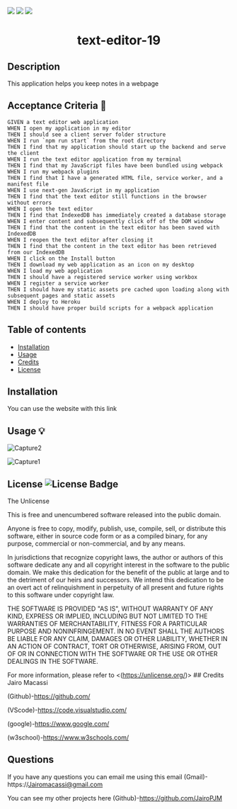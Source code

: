 <p>
<img src="https://img.shields.io/github/repo-size/jairoPJM/text-editor-19" />
<img src="https://img.shields.io/github/languages/top/jairoPJM/text-editor-19"  />
<img src="https://img.shields.io/github/last-commit/jairoPJM/text-editor-19" />
</p>
    
 <h1 align="center"> text-editor-19
</h1>

## Description 
This application helps you keep notes in a webpage 
## Acceptance Criteria 📩
~~~
GIVEN a text editor web application
WHEN I open my application in my editor
THEN I should see a client server folder structure
WHEN I run `npm run start` from the root directory
THEN I find that my application should start up the backend and serve the client
WHEN I run the text editor application from my terminal
THEN I find that my JavaScript files have been bundled using webpack
WHEN I run my webpack plugins
THEN I find that I have a generated HTML file, service worker, and a manifest file
WHEN I use next-gen JavaScript in my application
THEN I find that the text editor still functions in the browser without errors
WHEN I open the text editor
THEN I find that IndexedDB has immediately created a database storage
WHEN I enter content and subsequently click off of the DOM window
THEN I find that the content in the text editor has been saved with IndexedDB
WHEN I reopen the text editor after closing it
THEN I find that the content in the text editor has been retrieved from our IndexedDB
WHEN I click on the Install button
THEN I download my web application as an icon on my desktop
WHEN I load my web application
THEN I should have a registered service worker using workbox
WHEN I register a service worker
THEN I should have my static assets pre cached upon loading along with subsequent pages and static assets
WHEN I deploy to Heroku
THEN I should have proper build scripts for a webpack application
~~~
  ## Table of contents
  
- [Installation](#installation)
- [Usage](#usage)
- [Credits](#credits)
- [License](#license)

## Installation
You can use the website with this link  

## Usage 💡
![Capture2](https://user-images.githubusercontent.com/111899130/231069542-8ee4f37c-da00-4584-8189-417ecafa5336.PNG)

![Capture1](https://user-images.githubusercontent.com/111899130/231069369-2177f7b8-3323-49d1-bf25-7e8c1a6a095e.PNG)
## License ![License Badge](https://img.shields.io/badge/license-Unlicense-blue.svg)
  The Unlicense

  This is free and unencumbered software released into the public domain.

Anyone is free to copy, modify, publish, use, compile, sell, or
distribute this software, either in source code form or as a compiled
binary, for any purpose, commercial or non-commercial, and by any
means.

In jurisdictions that recognize copyright laws, the author or authors
of this software dedicate any and all copyright interest in the
software to the public domain. We make this dedication for the benefit
of the public at large and to the detriment of our heirs and
successors. We intend this dedication to be an overt act of
relinquishment in perpetuity of all present and future rights to this
software under copyright law.

THE SOFTWARE IS PROVIDED "AS IS", WITHOUT WARRANTY OF ANY KIND,
EXPRESS OR IMPLIED, INCLUDING BUT NOT LIMITED TO THE WARRANTIES OF
MERCHANTABILITY, FITNESS FOR A PARTICULAR PURPOSE AND NONINFRINGEMENT.
IN NO EVENT SHALL THE AUTHORS BE LIABLE FOR ANY CLAIM, DAMAGES OR
OTHER LIABILITY, WHETHER IN AN ACTION OF CONTRACT, TORT OR OTHERWISE,
ARISING FROM, OUT OF OR IN CONNECTION WITH THE SOFTWARE OR THE USE OR
OTHER DEALINGS IN THE SOFTWARE.


  For more information, please refer to <(https://unlicense.org/)>
    ## Credits
  Jairo Macassi

  (Github)-https://github.com/ 

  (VScode)-https://code.visualstudio.com/ 

  (google)-https://www.google.com/ 

  (w3school)-https://www.w3schools.com/
  
  ## Questions

If you have any questions you can email me using this email
(Gmail)-https://Jairomacassi@gmail.com

You can see my other projects here
(Github)-https://github.com/JairoPJM
